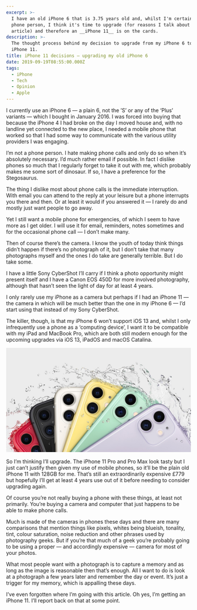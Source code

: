 ```yaml
---
excerpt: >-
  I have an old iPhone 6 that is 3.75 years old and, whilst I'm certainly not a
  phone person, I think it's time to upgrade (for reasons I talk about in the
  article) and therefore an __iPhone 11__ is on the cards.
description: >-
  The thought process behind my decision to upgrade from my iPhone 6 to an
  iPhone 11.
title: iPhone 11 decisions — upgrading my old iPhone 6
date: 2019-09-19T08:55:00.000Z
tags:
  - iPhone
  - Tech
  - Opinion
  - Apple
---
```

I currently use an iPhone 6 — a plain 6, not the ’S’ or any of the ‘Plus’ variants — which I bought in January 2016. I was forced into buying that because the iPhone 4 I had broke on the day I moved house and, with no landline yet connected to the new place, I needed a mobile phone that worked so that I had some way to communicate with the various utility providers I was engaging.  

I’m not a phone person. I hate making phone calls and only do so when it’s absolutely necessary. I’d much rather email if possible. In fact I dislike phones so much that I regularly forget to take it out with me, which probably makes me some sort of dinosaur. If so, I have a preference for the Stegosaurus.

The thing I dislike most about phone calls is the immediate interruption. With email you can attend to the reply at your leisure but a phone interrupts you there and then. Or at least it would if you answered it — I rarely do and mostly just want people to go away.

Yet I still want a mobile phone for emergencies, of which I seem to have more as I get older. I will use it for email, reminders, notes sometimes and for the occasional phone call — I don’t make many.

Then of course there’s the camera. I know the youth of today think things didn’t happen if there’s no photograph of it, but I don’t take that many photographs myself and the ones I do take are generally terrible. But I do take some.

I have a little Sony CyberShot I’ll carry if I think a photo opportunity might present itself and I have a Canon EOS 450D for more involved photography, although that hasn’t seen the light of day for at least 4 years.

I only rarely use my iPhone as a camera but perhaps if I had an iPhone 11 — the camera in which will be much better than the one in my iPhone 6 —  I’d start using that instead of my Sony CyberShot.

The killer, though, is that my iPhone 6 won’t support iOS 13 and, whilst I only infrequently use a phone as a ‘computing device’, I want it to be compatible with my iPad and MacBook Pro, which are both still modern enough for the upcoming upgrades via iOS 13, iPadOS and macOS Catalina.

![Apple's glossy image of an iPhone 11.](/assets/images/posts/2019/09/2019-09-19-iphone-11.jpg "class=s50 right|@itemprop=image")

So I’m thinking I’ll upgrade. The iPhone 11 Pro and Pro Max look tasty but I just can’t justify then given my use of mobile phones, so it’ll be the plain old iPhone 11 with 128GB for me. That’s still an extraordinarily expensive £779 but hopefully I’ll get at least 4 years use out of it before needing to consider upgrading again.

Of course you’re not really buying a phone with these things, at least not primarily. You’re buying a camera and computer that just happens to be able to make phone calls.

Much is made of the cameras in phones these days and there are many comparisons that mention things like pixels, whites being blueish, tonality, tint, colour saturation, noise reduction and other phrases used by photography geeks. But if you’re that much of a geek you’re probably going to be using a proper — and accordingly expensive — camera for most of your photos.

What most people want with a photograph is to capture a memory and as long as the image is reasonable then that’s enough. All I want to do is look at a photograph a few years later and remember the day or event. It’s just a trigger for my memory, which is appalling these days.

I’ve even forgotten where I’m going with this article. Oh yes, I’m getting an iPhone 11. I’ll report back on that at some point.

